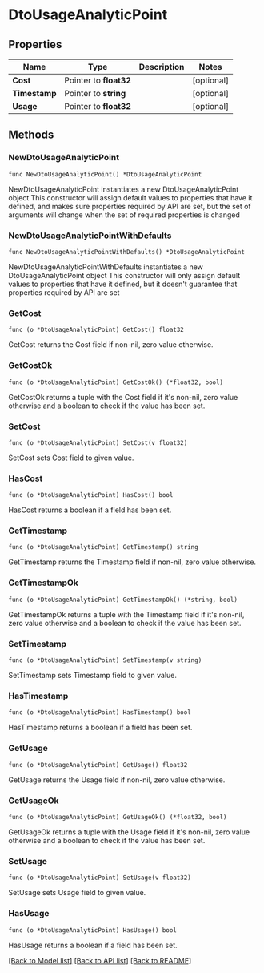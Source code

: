 # DtoUsageAnalyticPoint

## Properties

Name | Type | Description | Notes
------------ | ------------- | ------------- | -------------
**Cost** | Pointer to **float32** |  | [optional] 
**Timestamp** | Pointer to **string** |  | [optional] 
**Usage** | Pointer to **float32** |  | [optional] 

## Methods

### NewDtoUsageAnalyticPoint

`func NewDtoUsageAnalyticPoint() *DtoUsageAnalyticPoint`

NewDtoUsageAnalyticPoint instantiates a new DtoUsageAnalyticPoint object
This constructor will assign default values to properties that have it defined,
and makes sure properties required by API are set, but the set of arguments
will change when the set of required properties is changed

### NewDtoUsageAnalyticPointWithDefaults

`func NewDtoUsageAnalyticPointWithDefaults() *DtoUsageAnalyticPoint`

NewDtoUsageAnalyticPointWithDefaults instantiates a new DtoUsageAnalyticPoint object
This constructor will only assign default values to properties that have it defined,
but it doesn't guarantee that properties required by API are set

### GetCost

`func (o *DtoUsageAnalyticPoint) GetCost() float32`

GetCost returns the Cost field if non-nil, zero value otherwise.

### GetCostOk

`func (o *DtoUsageAnalyticPoint) GetCostOk() (*float32, bool)`

GetCostOk returns a tuple with the Cost field if it's non-nil, zero value otherwise
and a boolean to check if the value has been set.

### SetCost

`func (o *DtoUsageAnalyticPoint) SetCost(v float32)`

SetCost sets Cost field to given value.

### HasCost

`func (o *DtoUsageAnalyticPoint) HasCost() bool`

HasCost returns a boolean if a field has been set.

### GetTimestamp

`func (o *DtoUsageAnalyticPoint) GetTimestamp() string`

GetTimestamp returns the Timestamp field if non-nil, zero value otherwise.

### GetTimestampOk

`func (o *DtoUsageAnalyticPoint) GetTimestampOk() (*string, bool)`

GetTimestampOk returns a tuple with the Timestamp field if it's non-nil, zero value otherwise
and a boolean to check if the value has been set.

### SetTimestamp

`func (o *DtoUsageAnalyticPoint) SetTimestamp(v string)`

SetTimestamp sets Timestamp field to given value.

### HasTimestamp

`func (o *DtoUsageAnalyticPoint) HasTimestamp() bool`

HasTimestamp returns a boolean if a field has been set.

### GetUsage

`func (o *DtoUsageAnalyticPoint) GetUsage() float32`

GetUsage returns the Usage field if non-nil, zero value otherwise.

### GetUsageOk

`func (o *DtoUsageAnalyticPoint) GetUsageOk() (*float32, bool)`

GetUsageOk returns a tuple with the Usage field if it's non-nil, zero value otherwise
and a boolean to check if the value has been set.

### SetUsage

`func (o *DtoUsageAnalyticPoint) SetUsage(v float32)`

SetUsage sets Usage field to given value.

### HasUsage

`func (o *DtoUsageAnalyticPoint) HasUsage() bool`

HasUsage returns a boolean if a field has been set.


[[Back to Model list]](../README.md#documentation-for-models) [[Back to API list]](../README.md#documentation-for-api-endpoints) [[Back to README]](../README.md)


